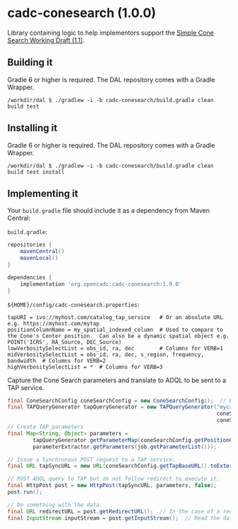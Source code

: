# cadc-conesearch (1.0.0)

Library containing logic to help implementors support the [Simple Cone Search Working Draft (1.1)](https://www.ivoa.net/documents/ConeSearch/20200828/WD-ConeSearch-1.1-20200828.html).

## Building it

Gradle 6 or higher is required.  The DAL repository comes with a Gradle Wrapper.

```shell
/workdir/dal $ ./gradlew -i -b cadc-conesearch/build.gradle clean build test
```

## Installing it

Gradle 6 or higher is required.  The DAL repository comes with a Gradle Wrapper.

```shell
/workdir/dal $ ./gradlew -i -b cadc-conesearch/build.gradle clean build test install
```

## Implementing it

Your `build.gradle` file should include it as a dependency from Maven Central:

`build.gradle`:
```groovy
repositories {
    mavenCentral()
    mavenLocal()
}

dependencies {
    implementation 'org.opencadc:cadc-conesearch:1.0.0'
}
```

`${HOME}/config/cadc-conesearch.properties`:
```properties
tapURI = ivo://myhost.com/catalog_tap_service   # Or an absolute URL e.g. https://myhost.com/mytap
positionColumnName = my_spatial_indexed_column  # Used to compare to the Cone's Center position.  Can also be a dynamic spatial object e.g. POINT('ICRS', RA_Source, DEC_Source)
lowVerbositySelectList = obs_id, ra, dec        # Columns for VERB=1
midVerbositySelectList = obs_id, ra, dec, s_region, frequency, bandwidth  # Columns for VERB=2
highVerbositySelectList = *  # Columns for VERB=3
```

Capture the Cone Search parameters and translate to ADQL to be sent to a TAP service.

```java
final ConeSearchConfig coneSearchConfig = new ConeSearchConfig();  // Ensure the cadc-conesearch.properties exists.
final TAPQueryGenerator tapQueryGenerator = new TAPQueryGenerator("mycatalog", coneSearchConfig.getLowVerbositySelectList(), 
                                                                  coneSearchConfig.getMidVerbositySelectList(), 
                                                                  coneSearchConfig.getHighVerbositySelectList());
// Create TAP parameters
final Map<String, Object> parameters =
        tapQueryGenerator.getParameterMap(coneSearchConfig.getPositionColumnName(),
        parameterExtractor.getParameters(job.getParameterList()));

// Issue a Synchronous POST request to a TAP service.
final URL tapSyncURL = new URL(coneSearchConfig.getTapBaseURL().toExternalForm() + "/sync");

// POST ADQL query to TAP but do not follow redirect to execute it.
final HttpPost post = new HttpPost(tapSyncURL, parameters, false);
post.run();

// Do something with the data.
final URL redirectURL = post.getRedirectURL();  // In the case of a redirect
final InputStream inputStream = post.getInputStream();  // Read the data
```
